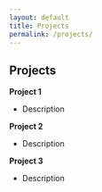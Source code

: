 ```yaml
---
layout: default
title: Projects
permalink: /projects/
---
```


## Projects

**Project 1**<br>
- Description 


**Project 2**<br>
- Description


**Project 3**<br>
- Description

